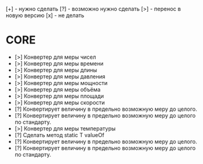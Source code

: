 [+] - нужно сделать
[?] - возможно нужно сделать
[>] - перенос в новую версию
[x] - не делать

# CORE
* [>] Конвертер для меры чисел
* [>] Конвертер для меры времени
* [>] Конвертер для меры длины
* [>] Конвертер для меры давления
* [>] Конвертер для меры мощности
* [>] Конвертер для меры объёма
* [>] Конвертер для меры площади
* [>] Конвертер для меры скорости
* [?] Конвертирует величину в предельно возможную меру до целого.
* [?] Конвертирует величину в предельно возможную меру до целого по стандарту.
* [>] Конвертер для меры температуры
* [?] Сделать метод static T valueOf
* [?] Конвертирует величину в предельно возможную меру до целого.
* [?] Конвертирует величину в предельно возможную меру до целого по стандарту.